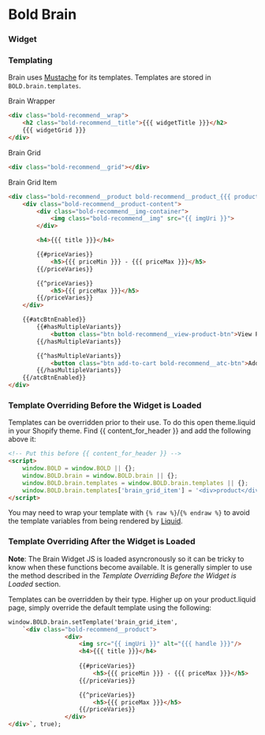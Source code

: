 # Bold Brain

### Widget

### Templating

Brain uses [Mustache](https://mustache.github.io/) for its templates. Templates are stored in `BOLD.brain.templates`.

Brain Wrapper
```html
<div class="bold-recommend__wrap">
	<h2 class="bold-recommend__title">{{{ widgetTitle }}}</h2>
	{{{ widgetGrid }}}
</div>
```

Brain Grid
```html
<div class="bold-recommend__grid"></div>
```

Brain Grid Item
```html
<div class="bold-recommend__product bold-recommend__product_{{{ productCount }}} bold-recommend__updated">
	<div class="bold-recommend__product-content">
		<div class="bold-recommend__img-container">
			<img class="bold-recommend__img" src="{{ imgUri }}">
		</div>

		<h4>{{{ title }}}</h4>

		{{#priceVaries}}
			<h5>{{{ priceMin }}} - {{{ priceMax }}}</h5>
		{{/priceVaries}}

		{{^priceVaries}}
			<h5>{{{ priceMax }}}</h5>
		{{/priceVaries}}
	</div>

	{{#atcBtnEnabled}}
		{{#hasMultipleVariants}}
			<button class="btn bold-recommend__view-product-btn">View Product</button>
		{{/hasMultipleVariants}}

		{{^hasMultipleVariants}}
			<button class="btn add-to-cart bold-recommend__atc-btn">Add To Cart</button>
		{{/hasMultipleVariants}}
	{{/atcBtnEnabled}}
</div>
```

### Template Overriding Before the Widget is Loaded

Templates can be overridden prior to their use. To do this open theme.liquid in your Shopify theme. Find   {{ content\_for\_header }} and add the following above it:

```html
<!-- Put this before {{ content_for_header }} -->
<script>
    window.BOLD = window.BOLD || {};
    window.BOLD.brain = window.BOLD.brain || {};
    window.BOLD.brain.templates = window.BOLD.brain.templates || {};
    window.BOLD.brain.templates['brain_grid_item'] = '<div>product</div>';
</script>
```

You may need to wrap your template with `{% raw %}`/`{% endraw %}` to avoid the template variables from being rendered by [Liquid](https://help.shopify.com/themes/liquid).

### Template Overriding After the Widget is Loaded

**Note**: The Brain Widget JS is loaded asyncronously so it can be tricky to know when these functions become available. It is generally simpler to use the method described in the *Template Overriding Before the Widget is Loaded* section.

Templates can be overridden by their type. Higher up on your product.liquid page, simply override the default template using the following:

```html
window.BOLD.brain.setTemplate('brain_grid_item',
	`<div class="bold-recommend__product">
                <div>
                    <img src="{{ imgUri }}" alt="{{{ handle }}}"/>
                    <h4>{{{ title }}}</h4>
                    
                    {{#priceVaries}}
                        <h5>{{{ priceMin }}} - {{{ priceMax }}}</h5>
                    {{/priceVaries}}

                    {{^priceVaries}}
                        <h5>{{{ priceMax }}}</h5>
                    {{/priceVaries}}
                </div>
</div>`, true);
```
